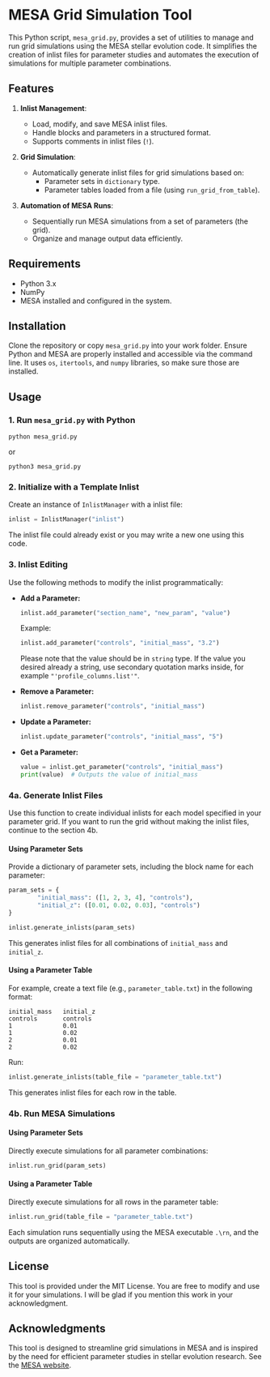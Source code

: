 # MESA Grid Simulation Tool

This Python script, `mesa_grid.py`, provides a set of utilities to manage and run grid simulations using the MESA stellar evolution code. It simplifies the creation of inlist files for parameter studies and automates the execution of simulations for multiple parameter combinations.

## Features

1. **Inlist Management**:
   - Load, modify, and save MESA inlist files.
   - Handle blocks and parameters in a structured format.
   - Supports comments in inlist files (`!`).

2. **Grid Simulation**:
   - Automatically generate inlist files for grid simulations based on:
     - Parameter sets in `dictionary` type.
     - Parameter tables loaded from a file (using `run_grid_from_table`).

3. **Automation of MESA Runs**:
   - Sequentially run MESA simulations from a set of parameters (the grid).
   - Organize and manage output data efficiently.

## Requirements

- Python 3.x
- NumPy
- MESA installed and configured in the system.

## Installation

Clone the repository or copy `mesa_grid.py` into your work folder. Ensure Python and MESA are properly installed and accessible via the command line. It uses `os`, `itertools`, and `numpy` libraries, so make sure those are installed.

## Usage

### 1. Run `mesa_grid.py` with Python

```
python mesa_grid.py
```
or
```
python3 mesa_grid.py
```

### 2. Initialize with a Template Inlist

Create an instance of `InlistManager` with a inlist file:

```python
inlist = InlistManager("inlist")
```

The inlist file could already exist or you may write a new one using this code.

### 3. Inlist Editing

Use the following methods to modify the inlist programmatically:

- **Add a Parameter:**

  ```python
  inlist.add_parameter("section_name", "new_param", "value")
  ```
  
  Example:
  
  ```python
  inlist.add_parameter("controls", "initial_mass", "3.2")
  ```

  Please note that the value should be in `string` type. If the value you desired already a string, use secondary quotation marks inside, for example `"'profile_columns.list'"`.

- **Remove a Parameter:**

  ```python
  inlist.remove_parameter("controls", "initial_mass")
  ```

- **Update a Parameter:**

  ```python
  inlist.update_parameter("controls", "initial_mass", "5")
  ```

- **Get a Parameter:**

  ```python
  value = inlist.get_parameter("controls", "initial_mass")
  print(value)  # Outputs the value of initial_mass


### 4a. Generate Inlist Files

Use this function to create individual inlists for each model specified in your parameter grid. If you want to run the grid without making the inlist files, continue to the section 4b.

#### Using Parameter Sets

Provide a dictionary of parameter sets, including the block name for each parameter:

```python
param_sets = {
        "initial_mass": ([1, 2, 3, 4], "controls"),
        "initial_z": ([0.01, 0.02, 0.03], "controls")
}

inlist.generate_inlists(param_sets)
```

This generates inlist files for all combinations of `initial_mass` and `initial_z`.

#### Using a Parameter Table

For example, create a text file (e.g., `parameter_table.txt`) in the following format:

```
initial_mass   initial_z
controls       controls
1              0.01
1              0.02
2              0.01
2              0.02
```

Run:

```python
inlist.generate_inlists(table_file = "parameter_table.txt")
```

This generates inlist files for each row in the table.

### 4b. Run MESA Simulations

#### Using Parameter Sets

Directly execute simulations for all parameter combinations:

```python
inlist.run_grid(param_sets)
```

#### Using a Parameter Table

Directly execute simulations for all rows in the parameter table:

```python
inlist.run_grid(table_file = "parameter_table.txt")
```

Each simulation runs sequentially using the MESA executable `.\rn`, and the outputs are organized automatically.

## License

This tool is provided under the MIT License. You are free to modify and use it for your simulations. I will be glad if you mention this work in your acknowledgment.

## Acknowledgments

This tool is designed to streamline grid simulations in MESA and is inspired by the need for efficient parameter studies in stellar evolution research. See the [MESA website](https://docs.mesastar.org).
